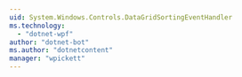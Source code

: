 ```yaml
---
uid: System.Windows.Controls.DataGridSortingEventHandler
ms.technology: 
  - "dotnet-wpf"
author: "dotnet-bot"
ms.author: "dotnetcontent"
manager: "wpickett"
---
```

